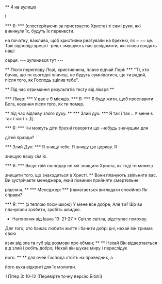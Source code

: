 ** 4 на вулицю

!

*** Я: *** (спостерігаючи за пристрастю Христа) ті самі руки, які викинули
їх, будуть їх перенести.

на початку, важливо, щоб християни реагували на брехню, як ~ ~~ це.
Такі відповіді врешті -решт змушують нас усвідомити, які слова вводять наші

серця.
--- зупинився тут ---

** Після перегляду Лорі, християнина, плаче відчай Лорі: *** "Ті, хто бачив, що ти сьогодні плачеш, не будуть
сумніватися, що ти радий, після того, як Господь зцілив тебе".

** Під час отримання результатів тесту від лікаря **

*** Лікар: *** У вас є 9 місяців.
*** Я: *** Я буду жити, щоб прославити Бога, кохання після того, як ти помер.

** під час відливу злого духу. **
*** Злий дух: *** Я так і так .. У мене є так і так і т. Д.

*** Я: *** Чи можуть діти брехні говорити що -небудь значущим для

дітей правди?

*** Злий Дух: *** Я знищу тебе. Я знищу цю церкву. Я

знищую вашу сім'ю.

*** Я: *** Якщо твій господар не міг знищити Христа, як тоді ти можеш

знищити того, що знаходиться в Христі.
** Вони планують звільнити вас. Ви зустрічаєте менеджера, який повинен прийняти смертельне

рішення. **
*** Менеджер: *** (намагається виглядати спокійно) Як справи?

*** Я: *** (з теплою посмішкою) У мене все добре; Але ти? Що ви планували
зробити, зробіть швидко.

* Натхнення від Івана 13: 21-27 *
Світло світла, відступає темряву.

Для того, хто бажає любити життя і бачити добрі дні, нехай він тримає свою

язик від зла та губ від розмови про обман; ** <put> </pup> ** Нехай
Він відвертається від злий і робіть добро; Нехай він шукає миру і переслідує

його. ** <up> </pup> ** для очей Господа стоїть на праведних, а

його вуха відкриті для їх молитви.

1 Пітер 3: 10-12 (Перевірте точну версію Біблії)
